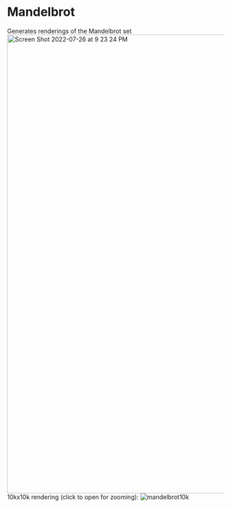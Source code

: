 # Mandelbrot
Generates renderings of the Mandelbrot set
<img width="1066" alt="Screen Shot 2022-07-26 at 9 23 24 PM" src="https://user-images.githubusercontent.com/76832019/181140398-17444e02-7832-42ce-846b-e08cd35bef8c.png">
10kx10k rendering (click to open for zooming):
![mandelbrot10k](https://user-images.githubusercontent.com/76832019/181140411-4d7ca989-3060-4818-b2ea-9a4a1f9fb164.png)
